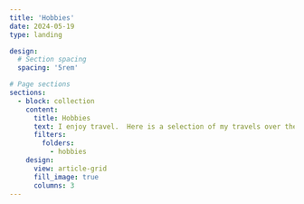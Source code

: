 ```yaml
---
title: 'Hobbies'
date: 2024-05-19
type: landing

design:
  # Section spacing
  spacing: '5rem'

# Page sections
sections:
  - block: collection
    content:
      title: Hobbies
      text: I enjoy travel.  Here is a selection of my travels over the years.
      filters:
        folders:
          - hobbies
    design:
      view: article-grid
      fill_image: true
      columns: 3
---
```

